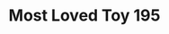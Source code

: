 ---
title: Most Loved Toy 195
layout: post.njk
tags: [toy, stuffed]
family: 195
income: 96
country: Bangladesh
video: family-195-most-loved-toys.mp4
videoAlt: young girl holding stuffed animal
image: 
imageAlt:  
description: The family lives in Bangladesh. M is 35 years old and is a truck driver. His wife S is 25 years old and they live with their 2 children in a rented 1-bedroom house. The house has been their residence for 22 years and what they like the most about it is its location which is close to their workplace.
family-link: https://www.gapminder.org/dollar-street/families/family-195?media=all&topic=most-loved-toys
---